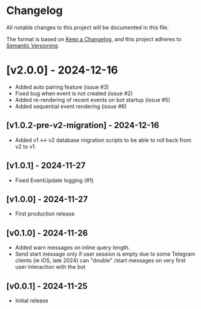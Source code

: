 # Changelog

All notable changes to this project will be documented in this file.

The format is based on [Keep a Changelog](https://keepachangelog.com/en/1.0.0/),
and this project adheres to [Semantic Versioning](https://semver.org/spec/v2.0.0.html).

# [v2.0.0] - 2024-12-16

- Added auto pairing feature (issue #3)
- Fixed bug when event is not created (issue #2)
- Added re-rendering of recent events on bot startup (issue #5)
- Added sequential event rendering (issue #6)

## [v1.0.2-pre-v2-migration] - 2024-12-16

- Added v1 ↔︎ v2 database migration scripts to be able to roll back from v2 to v1.

## [v1.0.1] - 2024-11-27

- Fixed EventUpdate logging (#1)

## [v1.0.0] - 2024-11-27

- First production release

## [v0.1.0] - 2024-11-26

- Added warn messages on inline query length.
- Send start message only if user session is empty due to some Telegram clients (ie iOS, late 2024) can "double" /start messages on very first user interaction with the bot

## [v0.0.1] - 2024-11-25

- Initial release

